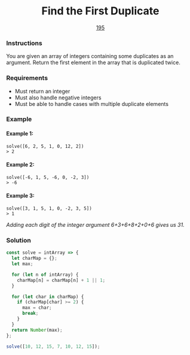 <div align="center">
  <h1>Find the First Duplicate</h1>
  <a href="https://prep-app-prod.herokuapp.com/problems/195" target="_blank">195</a>
</div>

### Instructions

You are given an array of integers containing some duplicates as an argument.
Return the first element in the array that is duplicated twice.

### Requirements

- Must return an integer
- Must also handle negative integers
- Must be able to handle cases with multiple duplicate elements

### Example

#### Example 1:

```shell
solve([6, 2, 5, 1, 0, 12, 2])
> 2
```

#### Example 2:

```shell
solve([-6, 1, 5, -6, 0, -2, 3])
> -6
```

#### Example 3:

```shell
solve([3, 1, 5, 1, 0, -2, 3, 5])
> 1
```

_Adding each digit of the integer argument 6+3+6+8+2+0+6 gives us 31._

### Solution

```javascript
const solve = intArray => {
  let charMap = {};
  let max;

  for (let n of intArray) {
    charMap[n] = charMap[n] + 1 || 1;
  }

  for (let char in charMap) {
    if (charMap[char] >= 2) {
      max = char;
      break;
    }
  }
  return Number(max);
};

solve([10, 12, 15, 7, 10, 12, 15]);
```
